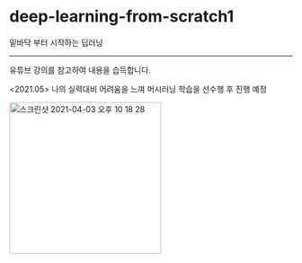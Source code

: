 # deep-learning-from-scratch1
밑바닥 부터 시작하는 딥러닝 

---
유튜브 강의를 참고하여 내용을 습득합니다. 

<2021.05>
나의 실력대비 어려움을 느껴 머시러닝 학습을 선수행 후 진행 예정

<img width="270" alt="스크린샷 2021-04-03 오후 10 18 28" src="https://user-images.githubusercontent.com/77039803/113479512-888a4600-94ca-11eb-9b18-0b21ed62489e.png">

